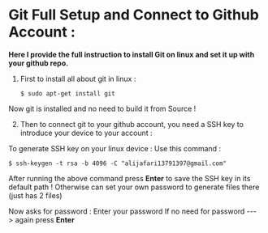 # Git Full Setup and Connect to Github Account : 
**Here I provide the full instruction to install Git on linux and set it up with your github repo.**

1) First to install all about git in linux :

	`$ sudo apt-get install git`

Now git is installed and no need to build it from Source !

2) Then to connect git to your github account, 
you need a SSH key to introduce your device to your account : 

To generate SSH key on your linux device : 
Use this command : 

`$ ssh-keygen -t rsa -b 4096 -C "alijafari13791397@gmail.com"`

After running the above command press **Enter** to save the SSH key in its default path !
Otherwise can set your own password to generate files there (just has 2 files)

Now asks for password : Enter your password
If no need for password ---> again press **Enter**


